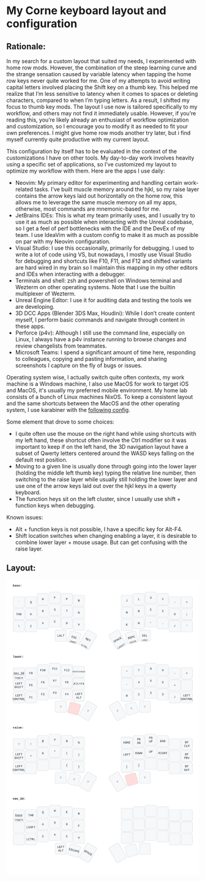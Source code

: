# My Corne keyboard layout and configuration

## Rationale:

In my search for a custom layout that suited my needs, I experimented with home row mods. However, the combination of the steep learning curve and the strange sensation caused by variable latency when tapping the home row keys never quite worked for me. 
One of my attempts to avoid writing capital letters involved placing the Shift key on a thumb key. This helped me realize that I’m less sensitive to latency when it comes to spaces or deleting characters, compared to when I’m typing letters. As a result, I shifted my focus to thumb key mods.
The layout I use now is tailored specifically to my workflow, and others may not find it immediately usable. However, if you’re reading this, you’re likely already an enthusiast of workflow optimization and customization, so I encourage you to modify it as needed to fit your own preferences.
I might give home row mods another try later, but  i find myself currently quite productive with my current layout.

This configuration by itself has to be evaluated in the context of the customizations I have on other tools. My day-to-day work involves heavity using a specific set of applications, so I’ve customized my layout to optimize my workflow with them. Here are the apps I use daily:
* Neovim: My primary editor for experimenting and handling certain work-related tasks. I’ve built muscle memory around the hjkl, so my raise layer contains the arrow keys laid out horizontally on the home row, this allows me to leverage the same muscle memory on all my apps, otherwise, most commands are mnemonic-based for me.
* JetBrains IDEs: This is what my team primarily uses, and I usually try to use it as much as possible when interacting with the Unreal codebase, so I get a feel of perf bottlenecks with the IDE and the DevEx of my team. I use IdeaVim with a custom config to make it as much as possible on par with my Neovim configuration.
* Visual Studio: I use this occasionally, primarily for debugging. I used to write a lot of code using VS, but nowadays, I mostly use Visual Studio for debugging and shortcuts like F10, F11, and F12 and shifted variants are hard wired in my brain so I maintain this mapping in my other editors and IDEs when interacting with a debugger.
* Terminals and shell: zsh and powershell on Windows terminal and Wezterm on other operating systems. Note that I use the builtin multiplexer of Wezterm. 
* Unreal Engine Editor: I use it for auditing data and testing the tools we are developing.
* 3D DCC Apps (Blender 3DS Max, Houdini): While I don’t create content myself, I perform basic commands and navigate through content in these apps.
* Perforce (p4v): Although I still use the command line, especially on Linux, I always have a p4v instance running to browse changes and review changelists from teammates.
* Microsoft Teams: I spend a significant amount of time here, responding to colleagues, copying and pasting information, and sharing screenshots I capture on the fly of bugs or issues.

Operating system wise, I actually switch quite often contexts, my work machine is a Windows machine, I also use MacOS for work to target iOS and MacOS, it's usually my preferred mobile environment. My home lab consists of a bunch of Linux machines NixOS. To keep a consistent layout and the same shortcuts between the MacOS and the other operating system, I use karabiner with the [following config](https://github.com/jelmansouri/karabiner-windows-mode/blob/custom/jsonnet/windows_shortcuts.jsonnet).

Some element that drove to some choices:
* I quite often use the mouse on the right hand while using shortcuts with my left hand, these shortcut often involve the Ctrl modifier so it was important to keep if on the left hand, the 3D navigation layout have a subset of Qwerty letters centered around the WASD keys falling on the default rest position.
* Moving to a given line is usually done through going into the lower layer (holding the middle left thumb key) typing the relative line number, then switching to the raise layer while usually still holding the lower layer and use one of the arrow keys laid out over the hjkl keys in a qwerty keyboard.
* The function heys sit on the left cluster, since I usually use shift + function keys when debugging.

Known issues: 
* Alt + function keys is not possible, I have a specific key for Alt-F4.
* Shift location switches when changing enabling a layer, it is desirable to combine lower layer + mouse usage. But can get confusing with the raise layer.

## Layout:

![Corne](drawer/corne.svg)

